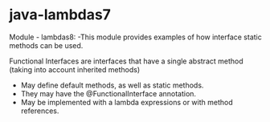 # java-lambdas7
Module - lambdas8:
-This module provides examples of how interface static methods can be used.

Functional Interfaces are interfaces that have a single abstract method (taking into account inherited methods)
* May define default methods, as well as static methods.
* They may have the @FunctionalInterface annotation.
* May be implemented with a lambda expressions or with method references.


